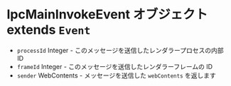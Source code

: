 # IpcMainInvokeEvent オブジェクト extends `Event`

* `processId` Integer - このメッセージを送信したレンダラープロセスの内部 ID
* `frameId` Integer - このメッセージを送信したレンダラーフレームの ID
* `sender` WebContents - メッセージを送信した `webContents` を返します
